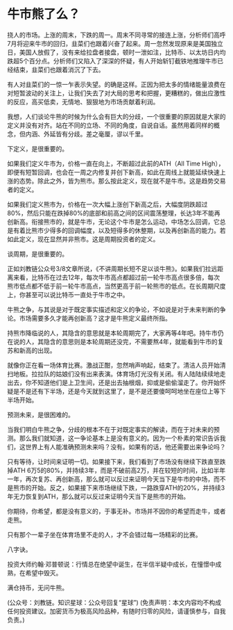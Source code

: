 # 牛市熊了么？

挠人的市场。上涨的周末，下跌的周一。周末不同寻常的接连上涨，分析师们高呼7月将迎来牛市的回归，韭菜们也跟着兴奋了起来。周一忽然发现原来是美国独立日，美国人放假了，没有来给拉盘者接盘，顿时一泄如注，比特币、以太坊日内均跌超5个百分点。分析师们又陷入了深深的怀疑，有人开始斩钉截铁地推理牛市已经结束，韭菜们也跟着消沉了下去。

有人对韭菜们的一惊一乍表示失望。的确是这样。正因为把太多的情绪能量浪费在对短暂波动的关注上，让我们失去了对大局的思考和把握，更糟糕的，做出应激性的反应，高买低卖，无情地、狠狠地为市场贡献着利润。

我想，人们谈论牛熊的时候为什么会有巨大的分歧，一个很重要的原因就是大家的定义并没有对齐。站在不同的立场、不同的角度，自说自话。虽然用着同样的概念，但内涵、外延皆有分歧。差之毫厘，谬以千里。

下定义，是很重要的。

如果我们定义牛市为，价格一直在向上，不断超过此前的ATH（All Time High），即便有短暂回调，也会在一周之内修复并创下新高，如此在周线上就能延续快速上涨的态势。除此之外，皆为熊市。那么按此定义，现在就不是牛市。这是趋势交易者的定义。

如果我们定义熊市为，价格在一次大幅上涨创下新高之后，大幅度阴跌超过80%，然后只能在跌掉80%的底部和前高之间的区间震荡整理，长达3年不能再创新高。衔接熊市的，就是牛市，无论这个牛市是怎么运动，中场怎么回调，它总是有着比熊市少得多的回调幅度，以及短得多的休整期，以及再创新高的能力。若如此定义，现在显然并非熊市。这是周期投资者的定义。

谈周期，是很重要的。

正如刘教链公众号3/8文章所说，《不讲周期长短不足以谈牛熊》。如果我们拉远距离来看，比特币在过去12年，每次牛市高点都超过前一轮牛市高点很多倍，每次熊市低点都不低于前一轮牛市高点，当然更高于前一轮熊市的低点。在长周期尺度上，你甚至可以说比特币一直处于牛市之中。

牛熊之争，与其说是对于既定事实描述和定义的争论，不如说是对于未来判断的争论。市场需要多久才能再创新高？这才是牛熊定义最终所指。

持熊市降临说的人，其隐含的意思就是本轮周期完了，大家再等4年吧。持牛市仍在说的人，其隐含的意思则是本轮周期还没完，不需要熬4年，就能看到牛市的复苏和新高的出现。

就像你正在看一场体育比赛。激战正酣，忽然哨声响起，结束了。清洁人员开始清扫地板。拉拉队的姑娘们没有出来表演。体育场灯光没有关闭。有人陆陆续续地走出去，你不知道他们是上卫生间，还是出去抽根烟，抑或是偷偷溜走了。你开始怀疑是不是还有下半场，还是今天就到这里了，是不是还要傻呵呵地坐在座位上等下半场开始。

预测未来，是很困难的。

当我们明白牛熊之争，分歧的根本不在于对既定事实的解读，而在于对未来的预测。那么我们就知道，这一争论基本上是没有意义的。因为一个朴素的常识告诉我们，这世界上有人能准确预测未来吗？没有。如果有的话，他还需要出来争论吗？

只有等待，让时间来证明一切。如果接下来，我们看到了市场没有继续下跌直至跌掉ATH 6万5的80%，并持续3年，而是不破前高2万，并在较短的时间，比如半年一年，再次复苏、再创新高，那么就可以反过来证明今天当下是牛市的中场，而不是熊市的开始。反之，如果接下来市场继续下跌，一路跌穿ATH的20%，并持续3年无力恢复到ATH，那么就可以反过来证明今天当下是熊市的开始。

你期待，你希望，都是没有意义的，于事无补。市场并不因你的希望而走牛，或者走熊。

只有那个一辈子坐在体育场里不走的人，才不会错过每一场精彩的比赛。

八字诀。

投资大师约翰·邓普顿说：行情总在绝望中诞生，在半信半疑中成长，在憧憬中成熟，在希望中毁灭。

满仓持币，无问牛熊。

\(公众号：刘教链。知识星球：公众号回复“星球”\)  \(免责声明：本文内容均不构成任何投资建议。加密货币为极高风险品种，有随时归零的风险，请谨慎参与，自我负责。\)

